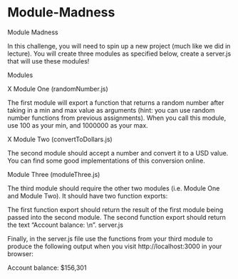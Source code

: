 # Module-Madness
Module Madness

In this challenge, you will need to spin up a new project (much like we did in lecture). You will create three modules as specified below, create a server.js that will use these modules!

Modules

X Module One (randomNumber.js)

The first module will export a function that returns a random number after taking in a min and max value as arguments (hint: you can use random number functions from previous assignments). When you call this module, use 100 as your min, and 1000000 as your max.

X Module Two (convertToDollars.js)

The second module should accept a number and convert it to a USD value. You can find some good implementations of this conversion online.

Module Three (moduleThree.js)

The third module should require the other two modules (i.e. Module One and Module Two). It should have two function exports:

The first function export should return the result of the first module being passed into the second module.
The second function export should return the text “Account balance: \n”.
server.js

Finally, in the server.js file use the functions from your third module to produce the following output when you visit http://localhost:3000 in your browser:

Account balance:
$156,301
